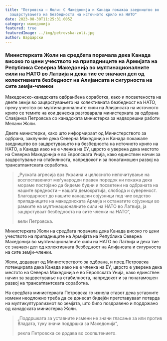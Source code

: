```yaml
---
title: "Петровска – Жоли: С Македонија и Канада покажаа заедништво во
  зацврстувањето на безбедноста на источното крило на НАТО"
date: 2023-08-30T11:25:31.005Z
category: македонија
featured: true
featuredImage: ../img/petrovska-zoli.jpg
author: Вардарски
---
```

<!--StartFragment-->

### Министерката Жоли на средбата порачала дека Канада високо го цени учеството на припадниците на Армијата на Република Северна Македонија во мултинационалните сили на НАТО во Латвија и дека тие се значаен дел од колективната безбедност на Алијансата и сигурноста на сите земји-членки

<!--EndFragment--><!--StartFragment-->

Македонско-канадската одбранбена соработка, како и посветеноста на двете земји во зацврстувањето на колективната безбедност на НАТО, преку учество во мултинационалните сили на Алијансата на источното крило се темите на кои денеска разговарала министерката за одбрана Славјанка Петровска со канадската министерка за надворешни работи Мелани Жоли.

Двете министерки, како што информираат од Министерството за одбрана, заклучиле дека Северна Македонија и Канада покажале заедништво во зацврстувањето на безбедноста на источното крило на НАТО, а Канада иако не е членка на ЕУ, цврсто е уверена дека местото на Северна Македонија е во Европската Унија, како единствен начин за зацврстување на стабилноста, напредокот и за понатамошен развој на трансатлантската соработка.

> „Руската агресија врз Украина и целосното непочитување на воспоставениот меѓународен правен поредок ни покажа дека мораме постојано да бидеме будни и посветени на одбраната на нашите вредности – нашата демократија, слобода и сувереност. Благодарност до нашите канадски сојузници под чие водство припадниците на македонската Армија и останатите сојузници во рамките на мултинационалните сили на НАТО во Латвија, ја зацврстуваат безбедноста на сите членки на НАТО“,
>
> вели Петровска.

Министерката Жоли на средбата порачала дека Канада високо го цени учеството на припадниците на Армијата на Република Северна Македонија во мултинационалните сили на НАТО во Латвија и дека тие се значаен дел од колективната безбедност на Алијансата и сигурноста на сите земји-членки.

Жоли, додаваат од Министерството за одбрана, и пред Петровска потенцирала дека Канада иако не е членка на ЕУ, цврсто е уверена дека местото на Северна Македонија е во Европската Унија, како единствен начин за зацврстување на стабилноста, напредокот и за понатамошен развој на трансатлантската соработка.

На средбата министерката Петровска го изнела ставот дека уставните измени неодложно треба да се донесат бидејќи претставуваат потврда на мултикултурализмот во земјата, што било поздравено и поддржано од канадската министерка Жоли.

> „Поддршката за уставните измени не значи гласање за или против Владата, туку значи поддршка за Македонија“,
>
> рекла Петровска се додава во соопштението.

<!--EndFragment-->